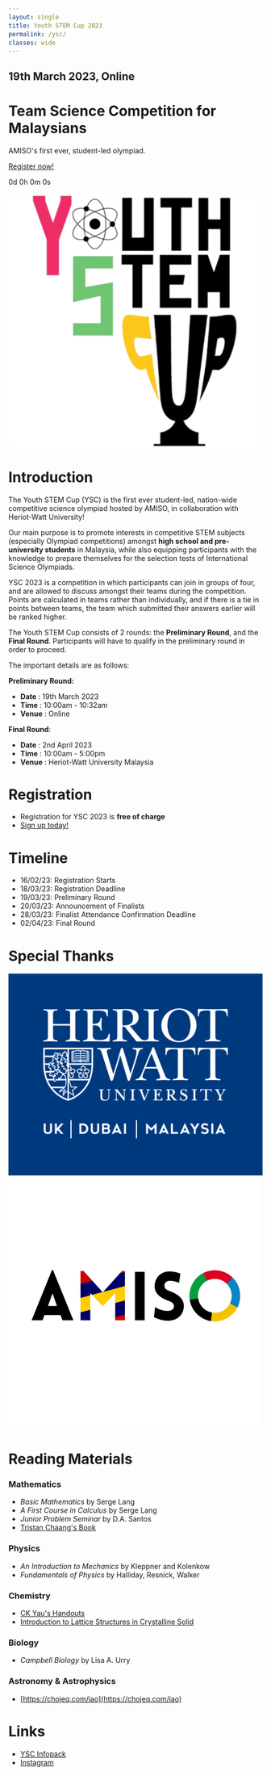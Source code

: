 ```yaml
---
layout: single
title: Youth STEM Cup 2023
permalink: /ysc/
classes: wide
---
```


<link href="/assets/images/ysc/ysc.css" type="text/css" rel="stylesheet" />
<script src="/assets/images/ysc/ysc.js"></script>

<div id="hero">
    <div id="countdown">
        <h2>19th March 2023, Online</h2>
        <h1>Team Science Competition for Malaysians</h1>
        <p>AMISO's first ever, student-led olympiad.</p>
        <a href="https://docs.google.com/forms/d/e/1FAIpQLSdc2pFR1OkagDBaTEmdLv5l76_yE1qJ-vc1S5Tte1SrqmOj5A/viewform" target="_blank">Register now!</a>
        <p id="timer">0d 0h 0m 0s</p>
    </div>
    <div id="logo"><img src="/assets/images/ysc/ysc-logo.png"/></div>
</div>


# Introduction
The Youth STEM Cup (YSC) is the first ever student-led, nation-wide competitive science olympiad hosted by AMISO, in collaboration with Heriot-Watt University!

Our main purpose is to promote interests in competitive STEM subjects (especially Olympiad competitions) amongst **high school and pre-university students** in Malaysia, while also equipping participants with the knowledge to prepare themselves for the selection tests of International Science Olympiads. 

YSC 2023 is a competition in which participants can join in groups of four, and are allowed to discuss amongst their teams during the competition. Points are calculated in teams rather than individually, and if there is a tie in points between teams, the team which submitted their answers earlier will be ranked higher.

The Youth STEM Cup consists of 2 rounds: the **Preliminary Round**, and the **Final Round**. Participants will have to qualify in the preliminary round in order to proceed.

The important details are as follows:

**Preliminary Round:**
- **Date**			: 19th March 2023 
- **Time**			: 10:00am - 10:32am
- **Venue**			: Online

**Final Round**:
- **Date**			: 2nd April 2023
- **Time**			: 10:00am - 5:00pm
- **Venue**			: Heriot-Watt University Malaysia



# Registration
- Registration for YSC 2023 is **free of charge**
- [Sign up today!](https://docs.google.com/forms/d/e/1FAIpQLSdc2pFR1OkagDBaTEmdLv5l76_yE1qJ-vc1S5Tte1SrqmOj5A/viewform?usp=sf_link)



# Timeline
- 16/02/23: Registration Starts
- 18/03/23: Registration Deadline
- 19/03/23: Preliminary Round
- 20/03/23: Announcement of Finalists
- 28/03/23: Finalist Attendance Confirmation Deadline
- 02/04/23: Final Round

<!-- # Schedule 
![Preliminary Round Schedule]()
![Final Round Day-Of Schedule]() -->




# Special Thanks
<!-- HWU Logo, AMISO Logo -->
<div id="logos">
    <img src="/assets/images/ysc/hwu.jpg"/>
    <img src="/assets/images/amiso-logo.png"/>
</div>

# Reading Materials

### Mathematics
- *Basic Mathematics* by Serge Lang
- *A First Course in Calculus* by Serge Lang
- *Junior Problem Seminar* by D.A. Santos
- [Tristan Chaang's Book](https://play.google.com/store/books/details?id=N-WuEAAAQBAJ)

### Physics
- *An Introduction to Mechanics* by Kleppner and Kolenkow
- *Fundamentals of Physics* by Halliday, Resnick, Walker

### Chemistry
- [CK Yau's Handouts](https://drive.google.com/drive/folders/1_YMI3C_rzULoGbdFbkBGiLnUULl1z4ek?usp=sharing)
- [Introduction to Lattice Structures in Crystalline Solid](https://chem.libretexts.org/Bookshelves/Inorganic_Chemistry/Inorganic_Chemistry_(LibreTexts)/07%3A_The_Crystalline_Solid_State/7.02%3A_Formulas_and_Structures_of_Solids/7.2.02%3A_Lattice_Structures_in_Crystalline_Solids)

### Biology
- *Campbell Biology* by Lisa A. Urry

### Astronomy & Astrophysics
- [https://chojeq.com/iao](https://chojeq.com/iao)


# Links
- [YSC Infopack](https://drive.google.com/drive/folders/1LjtgadPgM0KnxEAdvccQXBA0nJTEBHcO?usp=share_link)
- [Instagram](https://instagram.com/youthstemcup)


<div id="cmts-wrapper">
    <div id="cmts"></div> 
</div>
